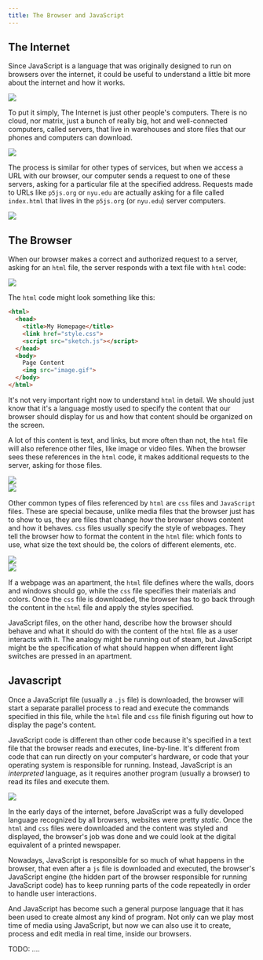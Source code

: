```yaml
---
title: The Browser and JavaScript
---
```

## The Internet

Since JavaScript is a language that was originally designed to run on browsers over the internet, it could be useful to understand a little bit more about the internet and how it works.

<div class="scaled-images">
  <img src="{{ site.baseurl }}/assets/images/intro/internet-00.jpg">
</div>

To put it simply, The Internet is just other people's computers. There is no cloud, nor matrix, just a bunch of really big, hot and well-connected computers, called servers, that live in warehouses and store files that our phones and computers can download.

<div class="scaled-images">
  <img src="{{ site.baseurl }}/assets/images/intro/internet-01.jpg">
</div>

The process is similar for other types of services, but when we access a URL with our browser, our computer sends a request to one of these servers, asking for a particular file at the specified address. Requests made to URLs like `p5js.org` or `nyu.edu` are actually asking for a file called `index.html` that lives in the `p5js.org` (or `nyu.edu`) server computers.

<div class="scaled-images">
  <img src="{{ site.baseurl }}/assets/images/intro/request-00.jpg">
</div>

## The Browser

When our browser makes a correct and authorized request to a server, asking for an `html` file, the server responds with a text file with `html` code:

<div class="scaled-images">
  <img src="{{ site.baseurl }}/assets/images/intro/request-01.jpg">
</div>

The `html` code might look something like this:
```html
<html>
  <head>
    <title>My Homepage</title>
    <link href="style.css">
    <script src="sketch.js"></script>
  </head>
  <body>
    Page Content
    <img src="image.gif">
  </body>
</html>
```

It's not very important right now to understand `html` in detail. We should just know that it's a language mostly used to specify the content that our browser should display for us and how that content should be organized on the screen.

A lot of this content is text, and links, but more often than not, the `html` file will also reference other files, like image or video files. When the browser sees these references in the `html` code, it makes additional requests to the server, asking for those files.

<div class="scaled-images">
  <img src="{{ site.baseurl }}/assets/images/intro/request-02.jpg">
</div>

<div class="scaled-images">
  <img src="{{ site.baseurl }}/assets/images/intro/request-03.jpg">
</div>

Other common types of files referenced by `html` are `css` files and `JavaScript` files. These are special because, unlike media files that the browser just has to show to us, they are files that change *how* the browser shows content and how it behaves.
`css` files usually specify the style of webpages. They tell the browser how to format the content in the `html` file: which fonts to use, what size the text should be, the colors of different elements, etc.

<div class="scaled-images">
  <img src="{{ site.baseurl }}/assets/images/intro/request-04.jpg">
</div>

<div class="scaled-images">
  <img src="{{ site.baseurl }}/assets/images/intro/request-05.jpg">
</div>

If a webpage was an apartment, the `html` file defines where the walls, doors and windows should go, while the `css` file specifies their materials and colors. Once the `css` file is downloaded, the browser has to go back through the content in the `html` file and apply the styles specified.

JavaScript files, on the other hand, describe how the browser should behave and what it should do with the content of the `html` file as a user interacts with it. The analogy might be running out of steam, but JavaScript might be the specification of what should happen when different light switches are pressed in an apartment.

## Javascript

Once a JavaScript file (usually a `.js` file) is downloaded, the browser will start a separate parallel process to read and execute the commands specified in this file, while the `html` file and `css` file finish figuring out how to display the page's content.

JavaScript code is different than other code because it's specified in a text file that the browser reads and executes, line-by-line. It's different from code that can run directly on your computer's hardware, or code that your operating system is responsible for running. Instead, JavaScript is an *interpreted* language, as it requires another program (usually a browser) to read its files and execute them.

<div class="scaled-images">
  <img src="{{ site.baseurl }}/assets/images/intro/JavaScript.jpg">
</div>

In the early days of the internet, before JavaScript was a fully developed language recognized by all browsers, websites were pretty *static*. Once the `html` and `css` files were downloaded and the content was styled and displayed, the browser's job was done and we could look at the digital equivalent of a printed newspaper.

Nowadays, JavaScript is responsible for so much of what happens in the browser, that even after a `js` file is downloaded and executed, the browser's JavaScript engine (the hidden part of the browser responsible for running JavaScript code) has to keep running parts of the code repeatedly in order to handle user interactions.

And JavaScript has become such a general purpose language that it has been used to create almost any kind of program. Not only can we play most time of media using JavaScript, but now we can also use it to create, process and edit media in real time, inside our browsers.

TODO:
....

